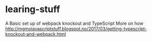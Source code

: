 # learing-stuff

A Basic set up of webpack knockout and TypeScript More on how http://mgmojavascriptstuff.blogspot.no/2017/03/getting-typescript-knockout-and-webpack.html

